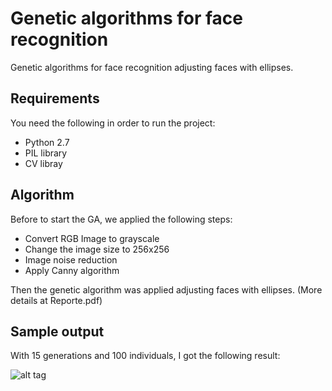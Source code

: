 # Genetic algorithms for face recognition

Genetic algorithms for face recognition adjusting faces with ellipses. 

## Requirements
You need the following in order to run the project:
- Python 2.7
- PIL library
- CV libray

## Algorithm

Before to start the GA,  we applied the following steps:
* Convert RGB Image to grayscale
* Change the image size to 256x256 
* Image noise reduction
* Apply Canny algorithm 

Then the genetic algorithm was applied adjusting faces with ellipses. (More details at Reporte.pdf)


## Sample output

With 15 generations and 100 individuals, I got the following result:

![alt tag](https://github.com/cgcastro/Genetic-algorithms-for-face-recognition/blob/master/face.PNG)
